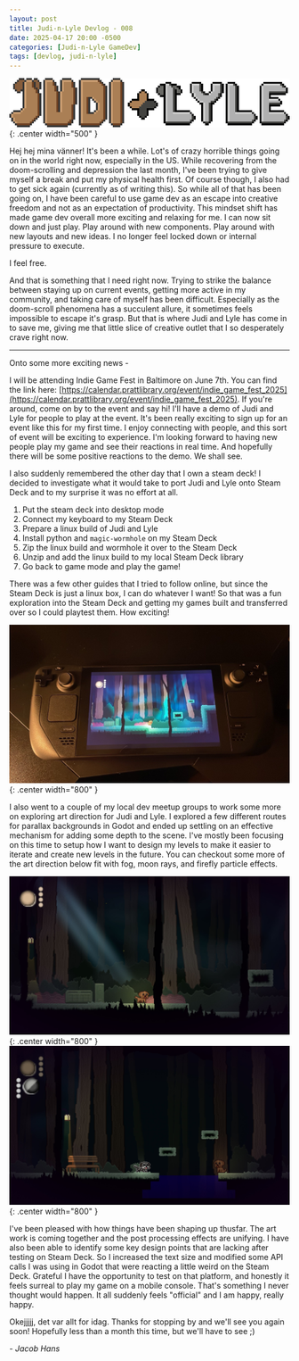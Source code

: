 ```yaml
---
layout: post
title: Judi-n-Lyle Devlog - 008
date: 2025-04-17 20:00 -0500
categories: [Judi-n-Lyle GameDev]
tags: [devlog, judi-n-lyle]
---
```


![judi-n-lyle-banner](/assets/img/judi-n-lyle/judi-n-lyle-banner-new.png){: .center width="500" }

Hej hej mina vänner! It's been a while. Lot's of crazy horrible things going on in the world right
now, especially in the US. While recovering from the doom-scrolling and depression the last month,
I've been trying to give myself a break and put my physical health first. Of course though, I also
had to get sick again (currently as of writing this). So while all of that has
been going on, I have been careful to use game dev as an escape into creative freedom and not as an
expectation of productivity. This mindset shift has made game dev overall more exciting and relaxing
for me. I can now sit down and just play. Play around with new components. Play around with new
layouts and new ideas. I no longer feel locked down or internal pressure to execute.

I feel free.

And that is something that I need right now. Trying to strike the balance between staying up on
current events, getting more active in my community, and taking care of myself has been difficult.
Especially as the doom-scroll phenomena has a succulent allure, it sometimes feels impossible to
escape it's grasp. But that is where Judi and Lyle has come in to save me, giving me that little
slice of creative outlet that I so desperately crave right now.

---

Onto some more exciting news - 

I will be attending Indie Game Fest in Baltimore on June 7th. You can find the link here: 
[https://calendar.prattlibrary.org/event/indie_game_fest_2025](https://calendar.prattlibrary.org/event/indie_game_fest_2025).
If you're around, come on by to the event and say hi! I'll have a demo of Judi and Lyle for people
to play at the event. It's been really exciting to sign up for an event like this for my first time.
I enjoy connecting with people, and this sort of event will be exciting to experience. I'm looking
forward to having new people play my game and see their reactions in real time. And hopefully there
will be some positive reactions to the demo. We shall see.

I also suddenly remembered the other day that I own a steam deck! I decided to investigate what it
would take to port Judi and Lyle onto Steam Deck and to my surprise it was no effort at all.

1. Put the steam deck into desktop mode
2. Connect my keyboard to my Steam Deck
3. Prepare a linux build of Judi and Lyle
4. Install python and `magic-wormhole` on my Steam Deck
5. Zip the linux build and wormhole it over to the Steam Deck
6. Unzip and add the linux build to my local Steam Deck library
7. Go back to game mode and play the game!

There was a few other guides that I tried to follow online, but since the Steam Deck is just a linux
box, I can do whatever I want! So that was a fun exploration into the Steam Deck and getting my
games built and transferred over so I could playtest them. How exciting!

![Judi and Lyle is depicted running on the steam deck. Judi is sitting amidst a vast forest.](/assets/img/judi-n-lyle/steam_deck_build.jpg){: .center width="800" }

I also went to a couple of my local dev meetup groups to work some more on exploring art direction
for Judi and Lyle. I explored a few different routes for parallax backgrounds in Godot and ended up
settling on an effective mechanism for adding some depth to the scene. I've mostly been focusing on
this time to setup how I want to design my levels to make it easier to iterate and create new levels
in the future. You can checkout some more of the art direction below fit with fog, moon rays, and
firefly particle effects.

![Judi depicted amidst a vast forest with a moon ray in the background](/assets/img/judi-n-lyle/judi-new-art-demo.jpg){: .center width="800" }
![Lyle sat across the water from Judi in a deep forest with platforms to jump on ](/assets/img/judi-n-lyle/lyle-and-judi-new-art.jpg){: .center width="800" }

I've been pleased with how things have been shaping up thusfar. The art work is coming together and
the post processing effects are unifying. I have also been able to identify some key design points
that are lacking after testing on Steam Deck. So I increased the text size and modified some API
calls I was using in Godot that were reacting a little weird on the Steam Deck. Grateful I have the
opportunity to test on that platform, and honestly it feels surreal to play my game on a mobile
console. That's something I never thought would happen. It all suddenly feels "official" and I am
happy, really happy.


Okejjjjj, det var allt for idag. Thanks for stopping by and we'll see you again soon! Hopefully less
than a month this time, but we'll have to see ;)

_- Jacob Hans_
